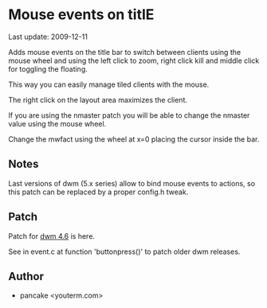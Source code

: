 Mouse events on titlE
=====================
Last update: 2009-12-11

Adds mouse events on the title bar to switch between clients using the mouse
wheel and using the left click to zoom, right click kill and middle click for
toggling the floating.

This way you can easily manage tiled clients with the mouse.

The right click on the layout area maximizes the client.

If you are using the nmaster patch you will be able to change the nmaster value
using the mouse wheel.

Change the mwfact using the wheel at x=0 placing the cursor inside the bar.

Notes
-----
Last versions of dwm (5.x series) allow to bind mouse events to actions, so
this patch can be replaced by a proper config.h tweak.

Patch
-----
Patch for [dwm 4.6](http://www.lolcathost.org/b/dwm/mouseontitle-4.6.diff) is
here.

See in event.c at function 'buttonpress()' to patch older dwm releases.

Author
------
* pancake <youterm.com>
